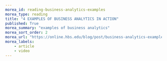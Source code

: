 ```yaml
---
morea_id: reading-business-analytics-examples
morea_type: reading
title: "4 EXAMPLES OF BUSINESS ANALYTICS IN ACTION"
published: True
morea_summary: "examples of business analytics"
morea_sort_order: 2
morea_url: "https://online.hbs.edu/blog/post/business-analytics-examples"
morea_labels: 
    - article
    - video
---
```

